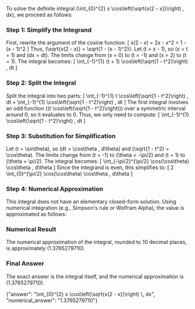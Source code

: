
To solve the definite integral \(\int_{0}^{2} x \cos\left(\sqrt{x(2 - x)}\right) \, dx\), we proceed as follows:

### Step 1: Simplify the Integrand
First, rewrite the argument of the cosine function:
\[
x(2 - x) = 2x - x^2 = 1 - (x - 1)^2
\]
Thus, \(\sqrt{x(2 - x)} = \sqrt{1 - (x - 1)^2}\). Let \(t = x - 1\), so \(x = t + 1\) and \(dx = dt\). The limits change from \(x = 0\) to \(t = -1\) and \(x = 2\) to \(t = 1\). The integral becomes:
\[
\int_{-1}^{1} (t + 1) \cos\left(\sqrt{1 - t^2}\right) \, dt
\]

### Step 2: Split the Integral
Split the integral into two parts:
\[
\int_{-1}^{1} t \cos\left(\sqrt{1 - t^2}\right) \, dt + \int_{-1}^{1} \cos\left(\sqrt{1 - t^2}\right) \, dt
\]
The first integral involves an odd function (\(t \cos\left(\sqrt{1 - t^2}\right)\)) over a symmetric interval around 0, so it evaluates to 0. Thus, we only need to compute:
\[
\int_{-1}^{1} \cos\left(\sqrt{1 - t^2}\right) \, dt
\]

### Step 3: Substitution for Simplification
Let \(t = \sin\theta\), so \(dt = \cos\theta \, d\theta\) and \(\sqrt{1 - t^2} = \cos\theta\). The limits change from \(t = -1\) to \(\theta = -\pi/2\) and \(t = 1\) to \(\theta = \pi/2\). The integral becomes:
\[
\int_{-\pi/2}^{\pi/2} \cos(\cos\theta) \cos\theta \, d\theta
\]
Since the integrand is even, this simplifies to:
\[
2 \int_{0}^{\pi/2} \cos(\cos\theta) \cos\theta \, d\theta
\]

### Step 4: Numerical Approximation
This integral does not have an elementary closed-form solution. Using numerical integration (e.g., Simpson's rule or Wolfram Alpha), the value is approximated as follows:

### Numerical Result
The numerical approximation of the integral, rounded to 10 decimal places, is approximately \(1.3765279710\).

### Final Answer
The exact answer is the integral itself, and the numerical approximation is \(1.3765279710\).

{"answer": "\\int_{0}^{2} x \\cos\\left(\\sqrt{x(2 - x)}\\right) \\, dx", "numerical_answer": "1.3765279710"}